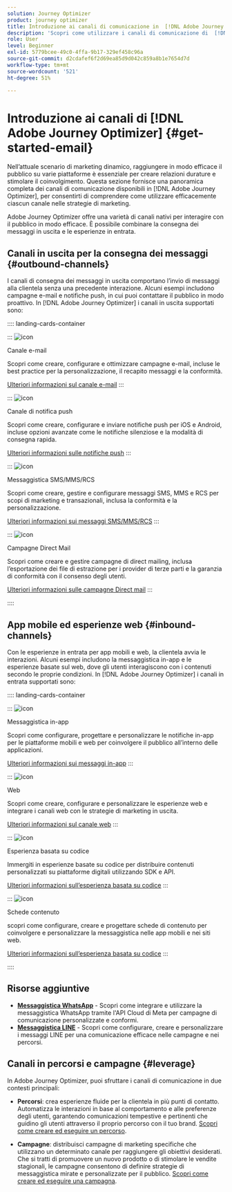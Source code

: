 ```yaml
---
solution: Journey Optimizer
product: journey optimizer
title: Introduzione ai canali di comunicazione in  [!DNL Adobe Journey Optimizer]
description: 'Scopri come utilizzare i canali di comunicazione di  [!DNL Adobe Journey Optimizer] '
role: User
level: Beginner
exl-id: 5779bcee-49c0-4ffa-9b17-329ef458c96a
source-git-commit: d2cdafef6f2d69ea85d9d042c859a8b1e7654d7d
workflow-type: tm+mt
source-wordcount: '521'
ht-degree: 51%

---
```



# Introduzione ai canali di [!DNL Adobe Journey Optimizer] {#get-started-email}

Nell’attuale scenario di marketing dinamico, raggiungere in modo efficace il pubblico su varie piattaforme è essenziale per creare relazioni durature e stimolare il coinvolgimento. Questa sezione fornisce una panoramica completa dei canali di comunicazione disponibili in [!DNL Adobe Journey Optimizer], per consentirti di comprendere come utilizzare efficacemente ciascun canale nelle strategie di marketing.

Adobe Journey Optimizer offre una varietà di canali nativi per interagire con il pubblico in modo efficace. È possibile combinare la consegna dei messaggi in uscita e le esperienze in entrata.

## Canali in uscita per la consegna dei messaggi {#outbound-channels}

I canali di consegna dei messaggi in uscita comportano l’invio di messaggi alla clientela senza una precedente interazione. Alcuni esempi includono campagne e-mail e notifiche push, in cui puoi contattare il pubblico in modo proattivo. In [!DNL Adobe Journey Optimizer] i canali in uscita supportati sono:

:::: landing-cards-container

:::
![icon](https://cdn.experienceleague.adobe.com/icons/envelope.svg)

Canale e-mail

Scopri come creare, configurare e ottimizzare campagne e-mail, incluse le best practice per la personalizzazione, il recapito messaggi e la conformità.

[Ulteriori informazioni sul canale e-mail](../../rp_landing_pages/email-landing-page.md)
:::

:::
![icon](https://cdn.experienceleague.adobe.com/icons/bell.svg)

Canale di notifica push

Scopri come creare, configurare e inviare notifiche push per iOS e Android, incluse opzioni avanzate come le notifiche silenziose e la modalità di consegna rapida.

[Ulteriori informazioni sulle notifiche push](../../rp_landing_pages/push-landing-page.md)
:::

:::
![icon](https://cdn.experienceleague.adobe.com/icons/comment-dots.svg)

Messaggistica SMS/MMS/RCS

Scopri come creare, gestire e configurare messaggi SMS, MMS e RCS per scopi di marketing e transazionali, inclusa la conformità e la personalizzazione.

[Ulteriori informazioni sui messaggi SMS/MMS/RCS](../../rp_landing_pages/sms-landing-page.md)
:::

:::
![icon](https://cdn.experienceleague.adobe.com/icons/mail-bulk.svg)

Campagne Direct Mail

Scopri come creare e gestire campagne di direct mailing, inclusa l’esportazione dei file di estrazione per i provider di terze parti e la garanzia di conformità con il consenso degli utenti.

[Ulteriori informazioni sulle campagne Direct mail](../../rp_landing_pages/direct-mail-landing-page.md)
:::

::::

## App mobile ed esperienze web {#inbound-channels}

Con le esperienze in entrata per app mobili e web, la clientela avvia le interazioni. Alcuni esempi includono la messaggistica in-app e le esperienze basate sul web, dove gli utenti interagiscono con i contenuti secondo le proprie condizioni. In [!DNL Adobe Journey Optimizer] i canali in entrata supportati sono:

:::: landing-cards-container

:::
![icon](https://cdn.experienceleague.adobe.com/icons/mobile.svg)

Messaggistica in-app

Scopri come configurare, progettare e personalizzare le notifiche in-app per le piattaforme mobili e web per coinvolgere il pubblico all’interno delle applicazioni.

[Ulteriori informazioni sui messaggi in-app](../../rp_landing_pages/in-app-landing-page.md)
:::

:::
![icon](https://cdn.experienceleague.adobe.com/icons/globe.svg)

Web

Scopri come creare, configurare e personalizzare le esperienze web e integrare i canali web con le strategie di marketing in uscita.

[Ulteriori informazioni sul canale web](../../rp_landing_pages/web-landing-page.md)
:::

:::
![icon](https://cdn.experienceleague.adobe.com/icons/code.svg)

Esperienza basata su codice

Immergiti in esperienze basate su codice per distribuire contenuti personalizzati su piattaforme digitali utilizzando SDK e API.

[Ulteriori informazioni sull’esperienza basata su codice](../../rp_landing_pages/code-based-experience-landing-page.md)
:::

:::
![icon](https://cdn.experienceleague.adobe.com/icons/id-card.svg)

Schede contenuto

scopri come configurare, creare e progettare schede di contenuto per coinvolgere e personalizzare la messaggistica nelle app mobili e nei siti web.

[Ulteriori informazioni sull’esperienza basata su codice](../../rp_landing_pages/content-card-landing-page.md)
:::

::::


## Risorse aggiuntive

- **[Messaggistica WhatsApp](../../rp_landing_pages/whatsapp-landing-page.md)** - Scopri come integrare e utilizzare la messaggistica WhatsApp tramite l&#39;API Cloud di Meta per campagne di comunicazione personalizzate e conformi.
- **[Messaggistica LINE](../../rp_landing_pages/line-landing-page.md)** - Scopri come configurare, creare e personalizzare i messaggi LINE per una comunicazione efficace nelle campagne e nei percorsi.

## Canali in percorsi e campagne {#leverage}

In Adobe Journey Optimizer, puoi sfruttare i canali di comunicazione in due contesti principali:

- **Percorsi**: crea esperienze fluide per la clientela in più punti di contatto. Automatizza le interazioni in base al comportamento e alle preferenze degli utenti, garantendo comunicazioni tempestive e pertinenti che guidino gli utenti attraverso il proprio percorso con il tuo brand. [Scopri come creare ed eseguire un percorso](../building-journeys/journey-gs.md).

- **Campagne**: distribuisci campagne di marketing specifiche che utilizzano un determinato canale per raggiungere gli obiettivi desiderati. Che si tratti di promuovere un nuovo prodotto o di stimolare le vendite stagionali, le campagne consentono di definire strategie di messaggistica mirate e personalizzate per il pubblico. [Scopri come creare ed eseguire una campagna](../campaigns/get-started-with-campaigns.md).
